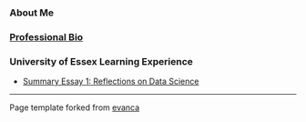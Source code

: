 ### About Me

### [Professional Bio](https://github.com/V-Stapleton/eportfolio/blob/29e643b748e391b5fbe812cea8cbe9b3e356ed1e/Professional.md)


### University of Essex Learning Experience

*   [Summary Essay 1: Reflections on Data Science](https://github.com/V-Stapleton/eportfolio/blob/765604d1b77dc647264e910cb031de26aee3b5a1/summary_essay.md)


---

Page template forked from [evanca](https://github.com/evanca/quick-portfolio)
